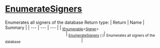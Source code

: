 # [EnumerateSigners](./IDataSetLoader-100663882.md)

Enumerates all signers of the database
Return type:
| Return | Name | Summary | 
| --- | --- | --- | 
| <sub>[IEnumerable](https://docs.microsoft.com/en-us/dotnet/api/System.Collections.Generic.IEnumerable-1)\<[Signer](./../../Signer.md)></sub><img width=200/>| <sub>[EnumerateSigners](./IDataSetLoader-100663882.md) (  )</sub>| <sub>Enumerates all signers of the database</sub><img width=200/>| <br>


